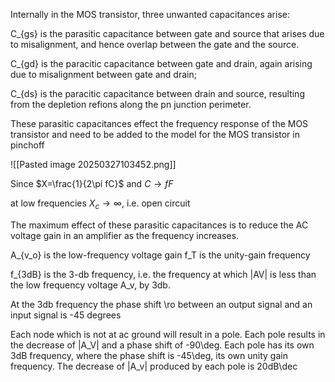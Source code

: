 Internally in the MOS transistor, three unwanted capacitances arise: 

C_{gs} is the parasitic capacitance between gate and source that arises due to misalignment, and hence overlap between the gate and the source.

C_{gd} is the paracitic capacitance between gate and drain, again arising due to misalignment between gate and drain;

C_{ds} is the paracitic capacitance between drain and source, resulting from the depletion refions along the pn junction perimeter.

These parasitic capacitances effect the frequency response of the MOS transistor and need to be added to the model for the MOS transistor in pinchoff

![[Pasted image 20250327103452.png]]

Since $X=\frac{1}{2\pi fC}$ and $C\rightarrow fF$ 

at low frequencies $X_c\rightarrow \infty$,  i.e. open circuit 


The maximum effect of these parasitic capacitances is to reduce the AC voltage gain in an amplifier as the frequency increases.

A_{v_o} is the low-frequency voltage gain f_T is the unity-gain frequency

f_{3dB} is the 3-db frequency, i.e. the frequency at which |AV| is less than the low frequency voltage A_v, by 3db.

At the 3db frequency the phase shift \ro between an output signal and an input signal is -45 degrees

Each node which is not at ac ground will result in a pole. Each pole results in the decrease of |A_V| and a phase shift of -90\deg. Each pole has its own 3dB frequency, where the phase shift is -45\deg, its own unity gain frequency. The decrease of |A_v| produced by each pole is 20dB\dec 

